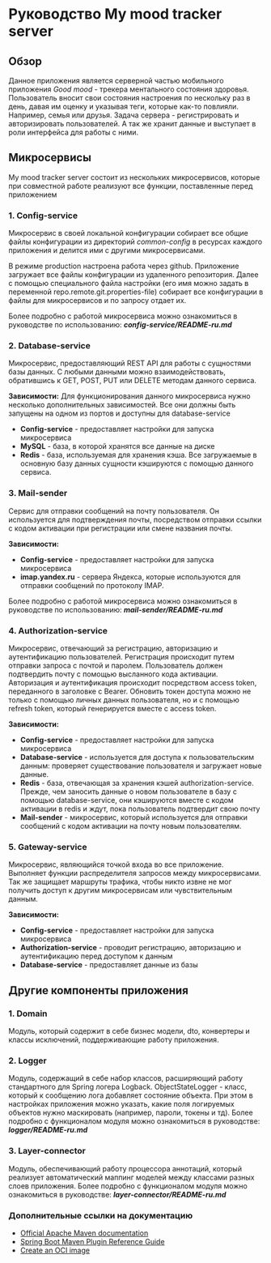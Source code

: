 # Руководство My mood tracker server

## Обзор
Данное приложения является серверной частью мобильного приложения _Good mood_ - трекера ментального состояния здоровья. 
Пользователь вносит свои состояния настроения по нескольку раз в день, давая им оценку и указывая теги, которые как-то повлияли. Например, семья или друзья.
Задача сервера - регистрировать и авторизировать пользователей. А так же хранит данные и выступает в роли интерфейса для работы с ними.

## Микросервисы
My mood tracker server состоит из нескольких микросервисов, которые при совместной работе реализуют все функции, поставленные перед приложением

### 1. Config-service
Микросервис в своей локальной конфигурации собирает все общие файлы конфигурации из директорий _common-config_ в ресурсах каждого приложения и делится ими с другими микросервисами.

В режиме production настроена работа через github. Приложение загружает все файлы конфигурации из удаленного репозитория. Далее с помощью специального файла настройки (его имя можно задать в переменной repo.remote.git.properties-file) собирает все конфигурации в файлы для микросервисов и по запросу отдает их.

Более подробно с работой микросервиса можно ознакомиться в руководстве по использованию: **_config-service/README-ru.md_**

### 2. Database-service
Микросервис, предоставляющий REST API для работы с сущностями базы данных. С любыми данными можно взаимодействовать, обратившись к GET, POST, PUT или DELETE методам данного сервиса.

**Зависимости:**
Для функционирования данного микросервиса нужно несколько дополнительных зависимостей.
Все они должны быть запущены на одном из портов и доступны для database-service

- **Config-service** - предоставляет настройки для запуска микросервиса
- **MySQL** - база, в которой хранятся все данные на диске
- **Redis** - база, используемая для хранения кэша. 
Все загружаемые в основную базу данных сущности кэшируются с помощью данного сервиса.

### 3. Mail-sender
Сервис для отправки сообщений на почту пользователя. 
Он используется для подтверждения почты, посредством отправки ссылки с кодом активации при регистрации или смене названия почты.

**Зависимости:**

- **Config-service** - предоставляет настройки для запуска микросервиса
- **imap.yandex.ru** - сервера Яндекса, которые используются для отправки сообщений по протоколу IMAP.

Более подробно с работой микросервиса можно ознакомиться в руководстве по использованию: **_mail-sender/README-ru.md_**

### 4. Authorization-service
Микросервис, отвечающий за регистрацию, авторизацию и аутентификацию пользователей.
Регистрация происходит путем отправки запроса с почтой и паролем. Пользователь должен подтвердить почту с помощью высланного кода активации.
Авторизация и аутентификация происходит посредством access token, переданного в заголовке с Bearer.
Обновить токен доступа можно не только с помощью личных данных пользователя, но и с помощью refresh token, который генерируется вместе с access token.  


**Зависимости:**

- **Config-service** - предоставляет настройки для запуска микросервиса 
- **Database-service** - используется для доступа к пользовательским данным: проверяет существование пользователя и загружает новые данные.
- **Redis** - база, отвечающая за хранения кэшей authorization-service. 
Прежде, чем заносить данные о новом пользователе в базу с помощью database-service, они кэшируются вместе с кодом активации в redis и ждут, пока пользователь подтвердит свою почту
- **Mail-sender** - микросервис, который используется для отправки сообщений с кодом активации на почту новым пользователям.

### 5. Gateway-service
Микросервис, являющийся точкой входа во все приложение. Выполняет функции распределителя запросов между микросервисами. 
Так же защищает маршруты трафика, чтобы никто извне не мог получить доступ к другим микросервисам или чувствительным данным.

**Зависимости:**

- **Config-service** - предоставляет настройки для запуска микросервиса
- **Authorization-service** - проводит регистрацию, авторизацию и аутентификацию перед доступом к данным
- **Database-service** - предоставляет данные из базы

## Другие компоненты приложения
### 1. Domain
Модуль, который содержит в себе бизнес модели, dto, конвертеры и классы исключений, поддерживающие работу приложения.

### 2. Logger
Модуль, содержащий в себе набор классов, расширяющий работу стандартного для Spring логера Logback. 
ObjectStateLogger - класс, который к сообщению лога добавляет состояние объекта. 
При этом в настройках приложения можно указать, какие поля логируемых объектов нужно маскировать (например, пароли, токены и тд).
Более подробно с функционалом модуля можно ознакомиться в руководстве: **_logger/README-ru.md_**

### 3. Layer-connector
Модуль, обеспечивающий работу процессора аннотаций, который реализует автоматический маппинг моделей между классами разных слоев приложения.
Более подробно с функционалом модуля можно ознакомиться в руководстве: **_layer-connector/README-ru.md_**

### Дополнительные ссылки на документацию

* [Official Apache Maven documentation](https://maven.apache.org/guides/index.html)
* [Spring Boot Maven Plugin Reference Guide](https://docs.spring.io/spring-boot/docs/3.1.5/maven-plugin/reference/html/)
* [Create an OCI image](https://docs.spring.io/spring-boot/docs/3.1.5/maven-plugin/reference/html/#build-image)



















